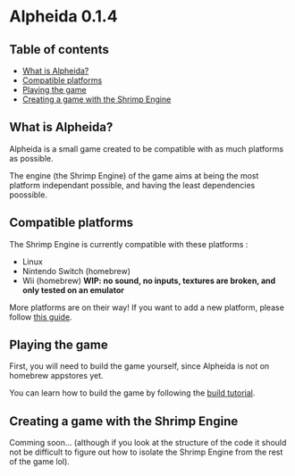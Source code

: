 # Alpheida 0.1.4

## Table of contents

- [What is Alpheida?](#what-is-alpheida)
- [Compatible platforms](#compatible-platforms)
- [Playing the game](#playing-the-game)
- [Creating a game with the Shrimp Engine](#creating-a-game-with-the-shrimp-engine)

## What is Alpheida?

Alpheida is a small game created to be compatible with as much platforms as possible.

The engine (the Shrimp Engine) of the game aims at being the most platform independant possible, and having the least dependencies poossible.

## Compatible platforms

The Shrimp Engine is currently compatible with these platforms :

- Linux
- Nintendo Switch (homebrew)
- Wii (homebrew) **WIP: no sound, no inputs, textures are broken, and only tested on an emulator**

More platforms are on their way! If you want to add a new platform, please follow [this guide](PLATFORM.md).

## Playing the game

First, you will need to build the game yourself, since Alpheida is not on homebrew appstores yet.

You can learn how to build the game by following the [build tutorial](BUILD.md).

## Creating a game with the Shrimp Engine

Comming soon... (although if you look at the structure of the code it should not be difficult to figure out how to isolate the Shrimp Engine from the rest of the game lol).
